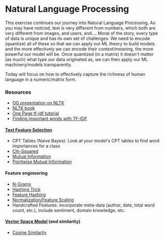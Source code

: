 Natural Language Processing
===

This exercise continues our journey into Natural Language Processing.  As you may have noticed, text is very different from numbers, which both are very different from images, and users, and.... Moral of the story, every type of data is unique and has its own set of challenges.  We need to encode (quantize) all of these so that we can apply our ML theory to build models and the more effectively we can encode their context/meaning, the more powerful our model will be.  Once quantized (in a matrix) it doesn't matter (as much) what type our data originated as, we can then apply our ML machinery/models transparently.

Today will focus on how to effectively capture the richness of human language in a numeric/matrix form.

### Resources

* [OG presentation on NLTK](http://www.slideshare.net/ogrisel/statistical-machine-learning-for-text-classification-with-scikitlearn-and-nltk)
* [NLTK book](http://nltk.org/book/)
* [One Page tf-idf tutorial](http://www.tfidf.com/)
* [Finding important words with TF-IDF](http://stevenloria.com/finding-important-words-in-a-document-using-tf-idf/)

#### [Text Feature Selection](http://nlp.stanford.edu/IR-book/html/htmledition/feature-selection-1.html)
* CPT Tables (Naive Bayes): Look at your model's CPT tables to find word importances for a class
* [Chi-Squared](http://nlp.stanford.edu/IR-book/html/htmledition/feature-selectionchi2-feature-selection-1.html)
* [Mutual Information](http://nlp.stanford.edu/IR-book/html/htmledition/mutual-information-1.html)
* [Pointwise Mutual Information](http://stackoverflow.com/questions/13488817/pointwise-mutual-information-on-text)

#### Feature engineering
* [N-Grams](http://locallyoptimal.com/blog/2013/01/20/elegant-n-gram-generation-in-python/)
* [Hashing Trick](http://blog.someben.com/2013/01/hashing-lang/)
* [Feature Hashing](http://en.wikipedia.org/wiki/Feature_hashing)
* [Normalization/Feature Scaling](http://en.wikipedia.org/wiki/Feature_scaling)
* Handcrafted Features: incorporate meta-data (author, date, total word count, etc.), include sentiment, domain knowledge, etc.

#### [Vector Space Model](http://nlp.stanford.edu/IR-book/html/htmledition/the-vector-space-model-for-scoring-1.html) (and similarity)
* [Cosine Similarity](http://nlp.stanford.edu/IR-book/html/htmledition/dot-products-1.html)
